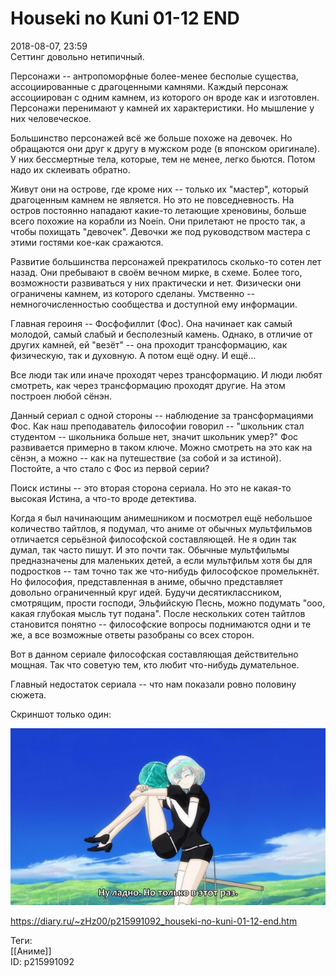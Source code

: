 Houseki no Kuni 01-12 END
==========================

   
 2018-08-07, 23:59   
  Сеттинг довольно нетипичный.   
   
 Персонажи -- антропоморфные более-менее бесполые существа, ассоциированные с драгоценными камнями. Каждый персонаж ассоциирован с одним камнем, из которого он вроде как и изготовлен. Персонажи перенимают у камней их характеристики. Но мышление у них человеческое.   
   
 Большинство персонажей всё же больше похоже на девочек. Но обращаются они друг к другу в мужском роде (в японском оригинале). У них бессмертные тела, которые, тем не менее, легко бьются. Потом надо их склеивать обратно.   
   
 Живут они на острове, где кроме них -- только их "мастер", который драгоценным камнем не является. Но это не повседневность. На остров постоянно нападают какие-то летающие хреновины, больше всего похожие на корабли из Noein. Они прилетают не просто так, а чтобы похищать "девочек". Девочки же под руководством мастера с этими гостями кое-как сражаются.   
   
 Развитие большинства персонажей прекратилось сколько-то сотен лет назад. Они пребывают в своём вечном мирке, в схеме. Более того, возможности развиваться у них практически и нет. Физически они ограничены камнем, из которого сделаны. Умственно -- немногочисленностью сообщества и доступной ему информации.   
   
 Главная героиня -- Фосфофиллит (Фос). Она начинает как самый молодой, самый слабый и бесполезный камень. Однако, в отличие от других камней, ей "везёт" -- она проходит трансформацию, как физическую, так и духовную. А потом ещё одну. И ещё...   
   
 Все люди так или иначе проходят через трансформацию. И люди любят смотреть, как через трансформацию проходят другие. На этом построен любой сёнэн.   
   
 Данный сериал с одной стороны -- наблюдение за трансформациями Фос. Как наш преподаватель философии говорил -- "школьник стал студентом -- школьника больше нет, значит школьник умер?" Фос развивается примерно в таком ключе. Можно смотреть на это как на сёнэн, а можно -- как на путешествие (за собой и за истиной). Постойте, а что стало с Фос из первой серии?   
   
 Поиск истины -- это вторая сторона сериала. Но это не какая-то высокая Истина, а что-то вроде детектива.   
   
 Когда я был начинающим анимешником и посмотрел ещё небольшое количество тайтлов, я подумал, что аниме от обычных мультфильмов отличается серьёзной философской составляющей. Не я один так думал, так часто пишут. И это почти так. Обычные мультфильмы предназначены для маленьких детей, а если мультфильм хотя бы для подростков -- там точно так же что-нибудь философское промелькнёт. Но философия, представленная в аниме, обычно представляет довольно ограниченный круг идей. Будучи десятиклассником, смотрящим, прости господи, Эльфийскую Песнь, можно подумать "ооо, какая глубокая мысль тут подана". После нескольких сотен тайтлов становится понятно -- философские вопросы поднимаются одни и те же, а все возможные ответы разобраны со всех сторон.   
   
 Вот в данном сериале философская составляющая действительно мощная. Так что советую тем, кто любит что-нибудь думательное.   
   
 Главный недостаток сериала -- что нам показали ровно половину сюжета.   
   
 Скриншот только один:   
   
   [![](pics/hTDnlNFl.jpg)](https://i.imgur.com/hTDnlNF.jpg)     
    
 <https://diary.ru/~zHz00/p215991092_houseki-no-kuni-01-12-end.htm>   
   
 Теги:   
 [[Аниме]]   
 ID: p215991092